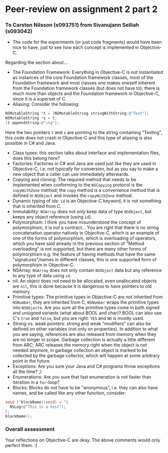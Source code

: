Peer-review on assignment 2 part 2
=======
### To Carsten Nilsson (s093751) from Sivanujann Selliah (s093042)

* The code for the experiments (or just code fragments) would have been nice to have, just to see how each concept is implemented in Objective-C.

Regarding the section about...

* The Foundation Framework: Everything in Objective-C is *not* instantiated as instances of the core Foundation framework classes, most of the Foundation framework and most classes one makes oneself inherent from the Foundation framework classes (but does not have to); there is much more than objects and the Foundation framework in Objective-C, since it is a superset of C.
* Aliasing: Consider the following:
```objective-c
NSMutableString *t = [NSMutableString stringWithString:@"Test"];
NSMutableString *s = t;
[t appendString:@"ing"];
```
Here the two pointers `t` and `s` are pointing to the string containing "Testing", this code does not crash in Objective-C and this type of aliasing is also possible in C# and Java.
* Class types: this section talks about interface and implementation files, does this belong here?
* Factories: Factories in C# and Java are used just like they are used in Objective-C, i.e. not *typically* for conversion, but as you say to make a new object that a caller can use immediately afterwards.
* Copying and cloning: The required method that needs to be implemented when conforming to the `NSCopying` protocol is the `copyWithZone` method; the `copy` method is a convenience method that is defined in `NSObject` and invokes the `copyWithZone` method.
* Dynamic typing of ids: `id` is an Objective-C keyword, it is not something that is inherited from C.
* Immutability: `NSArray` does not *only* keep data of type `NSObject`, but keeps any object reference (using `id`).
* Polymorphism: I think you have misunderstood the concept of polymorphism, it is *not* a contract... You are right that there is no string concatenation operator natively in Objective-C, which is an example of one of the forms of polymorphism, which is overloading of operators, which you have said already in the previous section of "Method overloading" is not supported, but there are many other forms of polymorphism e.g. the feature of having methods that have the same "signatures"/names in different classes, this is one supported form of polymorphism in Objective-C.
* NSArray: `NSArray` does not only contain `NSObject` data but any reference to any type of data using `id`.
* nil: An object does not need to be allocated, even unallocated objects are `nil`, this is done because it is dangerous to have pointers to old memory.
* Primitive types: The primitive types in Objective-C are not inherited from `NSNumber`, they are inherited from C, `NSNumber` wraps the primitive types into `NSObject`s. Are you sure all the primitive types come in both signed and unsigned variants (what about BOOL and char)? BOOL can also use C's `true` and `false`, but you are right: `YES` and `NO` is mostly used.
* Strong vs. weak pointers: strong and weak "modifiers" can also be defined on other variables (not only on properties). In addition to what you are saying, references are also released from memory when they are no longer in scope. Garbage collection is actually a little different from ARC; ARC releases the memory right when the object is not needed anymore, in garbage collection an object is marked to be collected by the garbage collector, which will happen at some arbitrary point in the future.
* Exceptions: Are you sure your Java and C# programs throw exceptions all the time? ;)
* Enumerations: Are you sure that fast enumeration is not faster than iteration in a `for`-loop?
* Blocks: Blocks do not have to be "anonymous", i.e. they can also have names, and be called like any other function, consider:
```objective-c
void (^blockName)(void) = ^{
  NSLog(@"This is a test");
};
blockName();
```

### Overall assessment
Your reflections on Objective-C are okay. The above comments would only perfect them. :)
